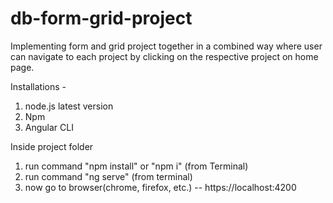 # db-form-grid-project

Implementing form and grid project together in a combined way where user can navigate to each project by clicking on the respective project on home page.


Installations -
1.	node.js latest version
2.	Npm
3.	Angular CLI


Inside project folder
1.	run command "npm install" or "npm i"  (from Terminal)
2.	run command "ng serve"  (from terminal)
3.	now go to browser(chrome, firefox, etc.) -- https://localhost:4200
